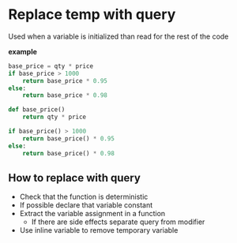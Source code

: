 # Replace temp with query
Used when a variable is initialized than read for the rest of the code

**example**
```python
base_price = qty * price
if base_price > 1000
    return base_price * 0.95
else:
    return base_price * 0.98
```

```python
def base_price()
    return qty * price

if base_price() > 1000
    return base_price() * 0.95
else:
    return base_price() * 0.98
```

## How to replace with query
 * Check that the function is deterministic
 * If possible declare that variable constant
 * Extract the variable assignment in a function
   * If there are side effects separate query from modifier
 * Use inline variable to remove temporary variable
